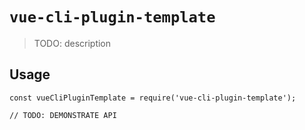# `vue-cli-plugin-template`

> TODO: description

## Usage

```
const vueCliPluginTemplate = require('vue-cli-plugin-template');

// TODO: DEMONSTRATE API
```
